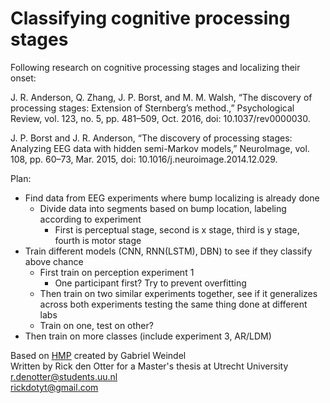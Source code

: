 # Classifying cognitive processing stages
Following research on cognitive processing stages and localizing their onset:

J. R. Anderson, Q. Zhang, J. P. Borst, and M. M. Walsh, “The discovery of processing stages: Extension of Sternberg’s method.,” Psychological Review, vol. 123, no. 5, pp. 481–509, Oct. 2016, doi: 10.1037/rev0000030.

J. P. Borst and J. R. Anderson, “The discovery of processing stages: Analyzing EEG data with hidden semi-Markov models,” NeuroImage, vol. 108, pp. 60–73, Mar. 2015, doi: 10.1016/j.neuroimage.2014.12.029.

Plan:
- Find data from EEG experiments where bump localizing is already done
	- Divide data into segments based on bump location, labeling according to experiment
		- First is perceptual stage, second is x stage, third is y stage, fourth is motor stage
- Train different models (CNN, RNN(LSTM), DBN) to see if they classify above chance
	- First train on perception experiment 1
		- One participant first? Try to prevent overfitting
	- Then train on two similar experiments together, see if it generalizes across both experiments testing the same thing done at different labs
	- Train on one, test on other?
- Then train on more classes (include experiment 3, AR/LDM)

Based on [HMP](https://github.com/GWeindel/hmp) created by Gabriel Weindel\
Written by Rick den Otter for a Master's thesis at Utrecht University\
r.denotter@students.uu.nl\
rickdotyt@gmail.com